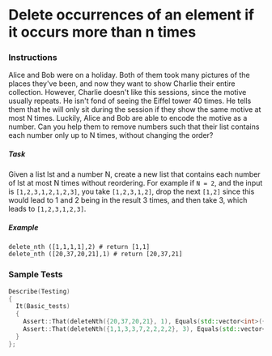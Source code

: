 # Delete occurrences of an element if it occurs more than n times

### Instructions
Alice and Bob were on a holiday. Both of them took many pictures of the places they've been, and now they want to show 
Charlie their entire collection. However, Charlie doesn't like this sessions, since the motive usually repeats. He 
isn't fond of seeing the Eiffel tower 40 times. He tells them that he will only sit during the session if they show the 
same motive at most N times. Luckily, Alice and Bob are able to encode the motive as a number. Can you help them to 
remove numbers such that their list contains each number only up to N times, without changing the order?

##### Task
Given a list lst and a number N, create a new list that contains each number of lst at most N times without reordering. 
For example if `N = 2`, and the input is `[1,2,3,1,2,1,2,3]`, you take `[1,2,3,1,2]`, drop the next `[1,2]` since this 
would lead to 1 and 2 being in the result 3 times, and then take 3, which leads to `[1,2,3,1,2,3]`.

##### Example
```
delete_nth ([1,1,1,1],2) # return [1,1]
delete_nth ([20,37,20,21],1) # return [20,37,21]
```

### Sample Tests
```cpp
Describe(Testing)
{
  It(Basic_tests)
  {
    Assert::That(deleteNth({20,37,20,21}, 1), Equals(std::vector<int>({20, 37, 21})));
    Assert::That(deleteNth({1,1,3,3,7,2,2,2,2}, 3), Equals(std::vector<int>({1, 1, 3, 3, 7, 2, 2, 2})));
  }
};
```